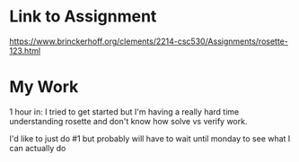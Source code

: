 # Link to Assignment

https://www.brinckerhoff.org/clements/2214-csc530/Assignments/rosette-123.html

# My Work

1 hour in: I tried to get started but I'm having a really hard time understanding rosette and don't know how solve vs verify work. 

I'd like to just do #1 but probably will have to wait until monday to see what I can actually do

